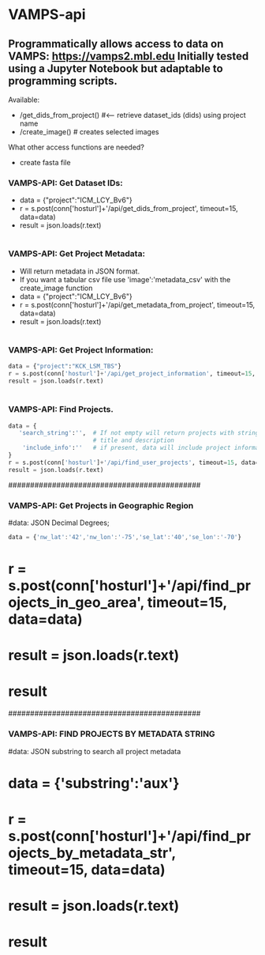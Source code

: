 VAMPS-api
=========
Programmatically allows access to data on VAMPS: https://vamps2.mbl.edu
Initially tested using a Jupyter Notebook but adaptable to programming scripts.
--------------

Available:
 * /get_dids_from_project()   #<-- retrieve dataset_ids (dids) using project name
 * /create_image()            # creates selected images
                
What other access functions are needed?
 * create fasta file
 

### VAMPS-API: Get Dataset IDs:
 * data = {"project":"ICM_LCY_Bv6"}
 * r = s.post(conn['hosturl']+'/api/get_dids_from_project', timeout=15, data=data)  
 * result = json.loads(r.text)
# ############################################
### VAMPS-API: Get Project Metadata:
 * Will return metadata in JSON format. 
 * If you want a tabular csv file use 'image':'metadata_csv' with the create_image function
 * data = {"project":"ICM_LCY_Bv6"} 
 * r = s.post(conn['hosturl']+'/api/get_metadata_from_project', timeout=15, data=data)  
 * result = json.loads(r.text)
# ############################################
### VAMPS-API: Get Project Information:
```python
data = {"project":"KCK_LSM_TBS"}
r = s.post(conn['hosturl']+'/api/get_project_information', timeout=15, data=data)  
result = json.loads(r.text)
```
# ############################################
### VAMPS-API: Find Projects.
 ```python
 data = {
    'search_string':'',  # If not empty will return projects with string in project name (case insensitive)
                         # title and description
     'include_info':''   # if present, data will include project information
 }
 r = s.post(conn['hosturl']+'/api/find_user_projects', timeout=15, data=data) 
 result = json.loads(r.text)
 ```

############################################
### VAMPS-API: Get Projects in Geographic Region
#data: JSON Decimal Degrees; 
```javascript 
data = {'nw_lat':'42','nw_lon':'-75','se_lat':'40','se_lon':'-70'}
```
# r = s.post(conn['hosturl']+'/api/find_projects_in_geo_area', timeout=15, data=data)  
# result = json.loads(r.text)
# result
############################################
### VAMPS-API: FIND PROJECTS BY METADATA STRING
#data: JSON substring to search all project metadata 
# data = {'substring':'aux'}
# r = s.post(conn['hosturl']+'/api/find_projects_by_metadata_str', timeout=15, data=data)  
# result = json.loads(r.text)
# result